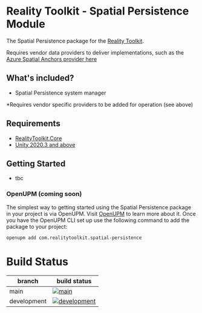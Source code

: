 # Reality Toolkit - Spatial Persistence Module

The Spatial Persistence package for the [Reality Toolkit](https://github.com/realitycollective/com.realitytoolkit.core).

Requires vendor data providers to deliver implementations, such as the [Azure Spatial Anchors provider here](https://github.com/realitycollective/com.realitytoolkit.spatial-persistence.asa)

## What's included?

- Spatial Persistence system manager

*Requires vendor specific providers to be added for operation (see above)

## Requirements

- [RealityToolkit.Core](https://github.com/realitycollective/com.realitytoolkit.core)
- [Unity 2020.3 and above](https://unity.com/)

## Getting Started

- tbc

### OpenUPM (coming soon)

The simplest way to getting started using the Spatial Persistence package in your project is via OpenUPM. Visit [OpenUPM](https://openupm.com/docs/) to learn more about it. Once you have the OpenUPM CLI set up use the following command to add the package to your project:

`openupm add com.realitytoolkit.spatial-persistence`

# Build Status

| branch | build status |
| --- | --- |
| main | [![main](https://github.com/realitycollective/com.realitytoolkit.spatial-persistence/actions/workflows/buildupmpackages.yml/badge.svg?branch=main)](https://github.com/realitycollective/com.realitytoolkit.spatial-persistence/actions/workflows/buildupmpackages.yml) |
| development | [![development](https://github.com/realitycollective/com.realitytoolkit.spatial-persistence/actions/workflows/buildupmpackages.yml/badge.svg?branch=rcdevelopment)](https://github.com/realitycollective/com.realitytoolkit.spatial-persistence/actions/workflows/buildupmpackages.yml) |